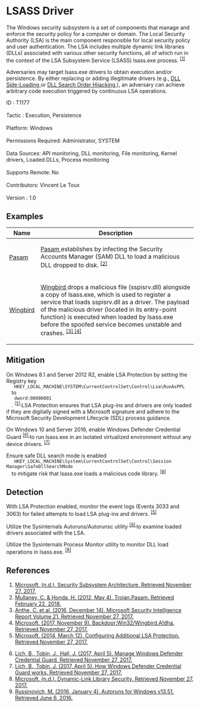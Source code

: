 <div class="container-fluid">
 <h1>
  LSASS Driver
 </h1>
 <div class="row">
  <div class="col-md-8 description-body">
   <p>
    The Windows security subsystem is a set of components that manage and enforce the security policy for a computer or domain. The Local Security Authority (LSA) is the main component responsible for local security policy and user authentication. The LSA includes multiple dynamic link libraries (DLLs) associated with various other security functions, all of which run in the context of the LSA Subsystem Service (LSASS) lsass.exe process.
    <span class="scite-citeref-number" data-reference="Microsoft Security Subsystem" id="scite-ref-1-a">
     <sup>
      <a aria-describedby="qtip-0" data-hasqtip="0" href="https://technet.microsoft.com/library/cc961760.aspx" target="_blank">
       [1]
      </a>
     </sup>
    </span>
   </p>
   <p>
    Adversaries may target lsass.exe drivers to obtain execution and/or persistence. By either replacing or adding illegitimate drivers (e.g.,
    <a href="https://attack.mitre.org/techniques/T1073">
     DLL Side-Loading
    </a>
    or
    <a href="https://attack.mitre.org/techniques/T1038">
     DLL Search Order Hijacking
    </a>
    ), an adversary can achieve arbitrary code execution triggered by continuous LSA operations.
   </p>
  </div>
  <div class="col-md-4">
   <div class="card">
    <div class="card-body">
     <div class="card-data">
      <span class="h5 card-title">
       ID
      </span>
      : T1177
      <br/>
      <br/>
     </div>
     <div class="card-data">
      <span class="h5 card-title">
      </span>
     </div>
     <div class="card-data">
      <span class="h5 card-title">
       Tactic
      </span>
      : Execution, Persistence
      <br/>
      <br/>
     </div>
     <div class="card-data">
      <span class="h5 card-title">
       Platform:
      </span>
      Windows
      <br/>
      <br/>
     </div>
     <div class="card-data">
      <span class="h5 card-title">
       Permissions Required:
      </span>
      Administrator, SYSTEM
      <br/>
      <br/>
     </div>
     <div class="card-data">
      <span class="h5 card-title">
      </span>
     </div>
     <div class="card-data">
      <span class="h5 card-title">
       Data Sources:
      </span>
      API monitoring, DLL monitoring, File monitoring, Kernel drivers, Loaded DLLs, Process monitoring
      <br/>
      <br/>
     </div>
     <div class="card-data">
      <span class="h5 card-title">
       Supports Remote:
      </span>
      No
      <br/>
      <br/>
     </div>
     <div class="card-data">
      <span class="h5 card-title">
      </span>
     </div>
     <div class="card-data">
      <span class="h5 card-title">
      </span>
     </div>
     <div class="card-data">
      <span class="h5 card-title">
      </span>
     </div>
     <div class="card-data">
      <span class="h5 card-title">
      </span>
     </div>
     <div class="card-data">
      <span class="h5 card-title">
       Contributors:
      </span>
      Vincent Le Toux
      <br/>
      <br/>
     </div>
     <div class="card-data">
      <span class="h5 card-title">
       Version
      </span>
      : 1.0
     </div>
    </div>
   </div>
  </div>
 </div>
 <h2 class="pt-3" id="examples">
  Examples
 </h2>
 <table class="table table-bordered table-light mt-2">
  <thead>
   <tr>
    <th scope="col">
     Name
    </th>
    <th scope="col">
     Description
    </th>
   </tr>
  </thead>
  <tbody class="bg-white">
   <tr>
    <td>
     <a href="https://attack.mitre.org/software/S0208">
      Pasam
     </a>
    </td>
    <td>
     <p>
      <a href="https://attack.mitre.org/software/S0208">
       Pasam
      </a>
      establishes by infecting the Security Accounts Manager (SAM) DLL to load a malicious DLL dropped to disk.
      <span class="scite-citeref-number" data-reference="Symantec Pasam May 2012" id="scite-ref-2-a" onclick="scrollToRef('scite-2')">
       <sup>
        <a aria-describedby="qtip-1" data-hasqtip="1" href="https://www.symantec.com/security_response/writeup.jsp?docid=2012-050412-4128-99" target="_blank">
         [2]
        </a>
       </sup>
      </span>
     </p>
    </td>
   </tr>
   <tr>
    <td>
     <a href="https://attack.mitre.org/software/S0176">
      Wingbird
     </a>
    </td>
    <td>
     <p>
      <a href="https://attack.mitre.org/software/S0176">
       Wingbird
      </a>
      drops a malicious file (sspisrv.dll) alongside a copy of lsass.exe, which is used to register a service that loads sspisrv.dll as a driver. The payload of the malicious driver (located in its entry-point function) is executed when loaded by lsass.exe before the spoofed service becomes unstable and crashes.
      <span class="scite-citeref-number" data-reference="Microsoft SIR Vol 21" id="scite-ref-3-a" onclick="scrollToRef('scite-3')">
       <sup>
        <a aria-describedby="qtip-2" data-hasqtip="2" href="http://download.microsoft.com/download/E/B/0/EB0F50CC-989C-4B66-B7F6-68CD3DC90DE3/Microsoft_Security_Intelligence_Report_Volume_21_English.pdf" target="_blank">
         [3]
        </a>
       </sup>
      </span>
      <span class="scite-citeref-number" data-reference="Microsoft Wingbird Nov 2017" id="scite-ref-4-a" onclick="scrollToRef('scite-4')">
       <sup>
        <a aria-describedby="qtip-3" data-hasqtip="3" href="https://www.microsoft.com/wdsi/threats/malware-encyclopedia-description?Name=Backdoor:Win32/Wingbird.A!dha" target="_blank">
         [4]
        </a>
       </sup>
      </span>
     </p>
    </td>
   </tr>
  </tbody>
 </table>
 <h2 class="pt-3" id="mitigation">
  Mitigation
 </h2>
 <p>
  On Windows 8.1 and Server 2012 R2, enable LSA Protection by setting the Registry key
  <code>
   HKEY_LOCAL_MACHINE\SYSTEM\CurrentControlSet\Control\Lsa\RunAsPPL
  </code>
  to
  <code>
   dword:00000001
  </code>
  .
  <span class="scite-citeref-number" data-reference="Microsoft LSA Protection Mar 2014" id="scite-ref-5-a">
   <sup>
    <a aria-describedby="qtip-4" data-hasqtip="4" href="https://technet.microsoft.com/library/dn408187.aspx" target="_blank">
     [5]
    </a>
   </sup>
  </span>
  LSA Protection ensures that LSA plug-ins and drivers are only loaded if they are digitally signed with a Microsoft signature and adhere to the Microsoft Security Development Lifecycle (SDL) process guidance.
 </p>
 <p>
  On Windows 10 and Server 2016, enable Windows Defender Credential Guard
  <span class="scite-citeref-number" data-reference="Microsoft Enable Cred Guard April 2017" id="scite-ref-6-a">
   <sup>
    <a aria-describedby="qtip-5" data-hasqtip="5" href="https://docs.microsoft.com/windows/access-protection/credential-guard/credential-guard-manage" target="_blank">
     [6]
    </a>
   </sup>
  </span>
  to run lsass.exe in an isolated virtualized environment without any device drivers.
  <span class="scite-citeref-number" data-reference="Microsoft Credential Guard April 2017" id="scite-ref-7-a">
   <sup>
    <a aria-describedby="qtip-6" data-hasqtip="6" href="https://docs.microsoft.com/windows/access-protection/credential-guard/credential-guard-how-it-works" target="_blank">
     [7]
    </a>
   </sup>
  </span>
 </p>
 <p>
  Ensure safe DLL search mode is enabled
  <code>
   HKEY_LOCAL_MACHINE\System\CurrentControlSet\Control\Session Manager\SafeDllSearchMode
  </code>
  to mitigate risk that lsass.exe loads a malicious code library.
  <span class="scite-citeref-number" data-reference="Microsoft DLL Security" id="scite-ref-8-a">
   <sup>
    <a aria-describedby="qtip-7" data-hasqtip="7" href="https://msdn.microsoft.com/library/windows/desktop/ff919712.aspx" target="_blank">
     [8]
    </a>
   </sup>
  </span>
 </p>
 <h2 class="pt-3" id="detection">
  Detection
 </h2>
 <p>
  With LSA Protection enabled, monitor the event logs (Events 3033 and 3063) for failed attempts to load LSA plug-ins and drivers.
  <span class="scite-citeref-number" data-reference="Microsoft LSA Protection Mar 2014" id="scite-ref-5-a">
   <sup>
    <a aria-describedby="qtip-4" data-hasqtip="4" href="https://technet.microsoft.com/library/dn408187.aspx" target="_blank">
     [5]
    </a>
   </sup>
  </span>
 </p>
 <p>
  Utilize the Sysinternals Autoruns/Autorunsc utility
  <span class="scite-citeref-number" data-reference="TechNet Autoruns" id="scite-ref-9-a">
   <sup>
    <a aria-describedby="qtip-8" data-hasqtip="8" href="https://technet.microsoft.com/en-us/sysinternals/bb963902" target="_blank">
     [9]
    </a>
   </sup>
  </span>
  to examine loaded drivers associated with the LSA.
 </p>
 <p>
  Utilize the Sysinternals Process Monitor utility to monitor DLL load operations in lsass.exe.
  <span class="scite-citeref-number" data-reference="Microsoft DLL Security" id="scite-ref-8-a">
   <sup>
    <a aria-describedby="qtip-7" data-hasqtip="7" href="https://msdn.microsoft.com/library/windows/desktop/ff919712.aspx" target="_blank">
     [8]
    </a>
   </sup>
  </span>
 </p>
 <h2 class="pt-3" id="references">
  References
 </h2>
 <div class="row">
  <div class="col">
   <ol>
    <li>
     <span class="scite-citation" id="scite-1">
      <span class="scite-citation-text">
       <a class="external text" href="https://technet.microsoft.com/library/cc961760.aspx" name="scite-1" rel="nofollow" target="_blank">
        Microsoft. (n.d.). Security Subsystem Architecture. Retrieved November 27, 2017.
       </a>
      </span>
     </span>
    </li>
    <li>
     <span class="scite-citation" id="scite-2">
      <span class="scite-citation-text">
       <a class="external text" href="https://www.symantec.com/security_response/writeup.jsp?docid=2012-050412-4128-99" name="scite-2" rel="nofollow" target="_blank">
        Mullaney, C. &amp; Honda, H. (2012, May 4). Trojan.Pasam. Retrieved February 22, 2018.
       </a>
      </span>
     </span>
    </li>
    <li>
     <span class="scite-citation" id="scite-3">
      <span class="scite-citation-text">
       <a class="external text" href="http://download.microsoft.com/download/E/B/0/EB0F50CC-989C-4B66-B7F6-68CD3DC90DE3/Microsoft_Security_Intelligence_Report_Volume_21_English.pdf" name="scite-3" rel="nofollow" target="_blank">
        Anthe, C. et al. (2016, December 14). Microsoft Security Intelligence Report Volume 21. Retrieved November 27, 2017.
       </a>
      </span>
     </span>
    </li>
    <li>
     <span class="scite-citation" id="scite-4">
      <span class="scite-citation-text">
       <a class="external text" href="https://www.microsoft.com/wdsi/threats/malware-encyclopedia-description?Name=Backdoor:Win32/Wingbird.A!dha" name="scite-4" rel="nofollow" target="_blank">
        Microsoft. (2017, November 9). Backdoor:Win32/Wingbird.A!dha. Retrieved November 27, 2017.
       </a>
      </span>
     </span>
    </li>
    <li>
     <span class="scite-citation" id="scite-5">
      <span class="scite-citation-text">
       <a class="external text" href="https://technet.microsoft.com/library/dn408187.aspx" name="scite-5" rel="nofollow" target="_blank">
        Microsoft. (2014, March 12). Configuring Additional LSA Protection. Retrieved November 27, 2017.
       </a>
      </span>
     </span>
    </li>
   </ol>
  </div>
  <div class="col">
   <ol start="6.5">
    <li>
     <span class="scite-citation" id="scite-6">
      <span class="scite-citation-text">
       <a class="external text" href="https://docs.microsoft.com/windows/access-protection/credential-guard/credential-guard-manage" name="scite-6" rel="nofollow" target="_blank">
        Lich, B., Tobin, J., Hall, J. (2017, April 5). Manage Windows Defender Credential Guard. Retrieved November 27, 2017.
       </a>
      </span>
     </span>
    </li>
    <li>
     <span class="scite-citation" id="scite-7">
      <span class="scite-citation-text">
       <a class="external text" href="https://docs.microsoft.com/windows/access-protection/credential-guard/credential-guard-how-it-works" name="scite-7" rel="nofollow" target="_blank">
        Lich, B., Tobin, J. (2017, April 5). How Windows Defender Credential Guard works. Retrieved November 27, 2017.
       </a>
      </span>
     </span>
    </li>
    <li>
     <span class="scite-citation" id="scite-8">
      <span class="scite-citation-text">
       <a class="external text" href="https://msdn.microsoft.com/library/windows/desktop/ff919712.aspx" name="scite-8" rel="nofollow" target="_blank">
        Microsoft. (n.d.). Dynamic-Link Library Security. Retrieved November 27, 2017.
       </a>
      </span>
     </span>
    </li>
    <li>
     <span class="scite-citation" id="scite-9">
      <span class="scite-citation-text">
       <a class="external text" href="https://technet.microsoft.com/en-us/sysinternals/bb963902" name="scite-9" rel="nofollow" target="_blank">
        Russinovich, M. (2016, January 4). Autoruns for Windows v13.51. Retrieved June 6, 2016.
       </a>
      </span>
     </span>
    </li>
   </ol>
  </div>
 </div>
</div>
